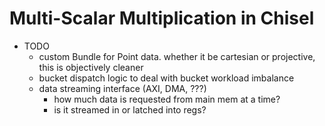 # Multi-Scalar Multiplication in Chisel

- TODO
  - custom Bundle for Point data. whether it be cartesian or projective, this is objectively cleaner
  - bucket dispatch logic to deal with bucket workload imbalance
  - data streaming interface (AXI, DMA, ???)
    - how much data is requested from main mem at a time?
    - is it streamed in or latched into regs?